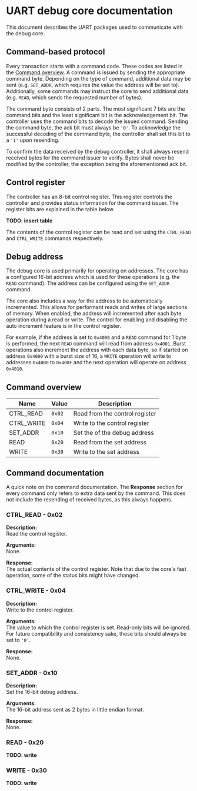 # UART debug core documentation

This document describes the UART packages used to communicate with the debug
core.

## Command-based protocol

Every transaction starts with a command code.
These codes are listed in the [Command overview](#command-overview).
A command is issued by sending the appropriate command byte.
Depending on the type of command,
additional data may be sent
(e.g. `SET_ADDR`, which requires the value the address will be set to).
Additionally, some commands may instruct the core to send additional data
(e.g. `READ`, which sends the requested number of bytes).

The command byte consists of 2 parts.
The most significant 7 bits are the command bits and
the least significant bit is the acknowledgement bit.
The controller uses the command bits to decode the issued command.
Sending the command byte, the ack bit must always be `'0'`.
To acknowledge the successful decoding of the command byte,
the controller shall set this bit to a `'1'` upon resending.

To confirm the data received by the debug controller,
it shall always resend received bytes for the command issuer to verify.
Bytes shall never be modified by the controller,
the exception being the aforementioned ack bit.

## Control register

The controller has an 8-bit control register.
This register controls the controller and provides status information for the command issuer.
The register bits are explained in the table below.

**TODO: insert table**

The contents of the control register can be read and set using the `CTRL_READ` and `CTRL_WRITE` commands respectively.

## Debug address

The debug core is used primarily for operating on addresses.
The core has a configured 16-bit address which is used for these operations
(e.g. the `READ` command).
The address can be configured using the `SET_ADDR` command.

The core also includes a way for the address to be automatically incremented.
This allows for performant reads and writes of large sections of memory.
When enabled, the address will incremented after each byte operation during a
read or write.
The control for enabling and disabling the auto increment feature is in the control register.

For example, if the address is set to `0x4000` and a `READ` command for 1 byte is performed,
the next `READ` command will read from address `0x4001`.
Burst operations also increment the address with each data byte,
so if started on address `0x4000` with a burst size of 16,
a `WRITE` operation will write to addresses `0x4000` to `0x400F`
and the next operation will operate on address `0x4010`.

## Command overview

| Name       | Value  | Description                    |
| ---------- | ------ | ------------------------------ |
| CTRL_READ  | `0x02` | Read from the control register |
| CTRL_WRITE | `0x04` | Write to the control register  |
| SET_ADDR   | `0x10` | Set the of the debug address   |
| READ       | `0x20` | Read from the set address      |
| WRITE      | `0x30` | Write to the set address       |

## Command documentation

A quick note on the command documentation.
The **Response** section for every command only refers to extra data sent by the command.
This does not include the resending of received bytes,
as this always happens.

### CTRL_READ - 0x02

**Description:**  
Read the control register.

**Arguments:**  
None.

**Response:**  
The actual contents of the control register.
Note that due to the core's fast operation,
some of the status bits might have changed.

### CTRL_WRITE - 0x04

**Description:**  
Write to the control register.

**Arguments:**  
The value to which the control register is set.
Read-only bits will be ignored.
For future compatibility and consistency sake,
these bits should always be set to `'0'`.

**Response:**  
None.

### SET_ADDR - 0x10

**Description:**  
Set the 16-bit debug address.

**Arguments:**  
The 16-bit address sent as 2 bytes in little endian format.

**Response:**  
None.

### READ - 0x20

**TODO: write**

### WRITE - 0x30

**TODO: write**
